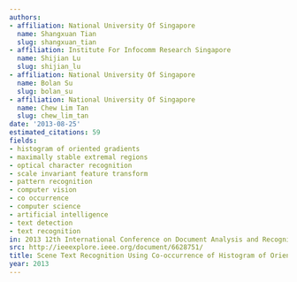 ```yaml
---
authors:
- affiliation: National University Of Singapore
  name: Shangxuan Tian
  slug: shangxuan_tian
- affiliation: Institute For Infocomm Research Singapore
  name: Shijian Lu
  slug: shijian_lu
- affiliation: National University Of Singapore
  name: Bolan Su
  slug: bolan_su
- affiliation: National University Of Singapore
  name: Chew Lim Tan
  slug: chew_lim_tan
date: '2013-08-25'
estimated_citations: 59
fields:
- histogram of oriented gradients
- maximally stable extremal regions
- optical character recognition
- scale invariant feature transform
- pattern recognition
- computer vision
- co occurrence
- computer science
- artificial intelligence
- text detection
- text recognition
in: 2013 12th International Conference on Document Analysis and Recognition
src: http://ieeexplore.ieee.org/document/6628751/
title: Scene Text Recognition Using Co-occurrence of Histogram of Oriented Gradients
year: 2013
---
```

